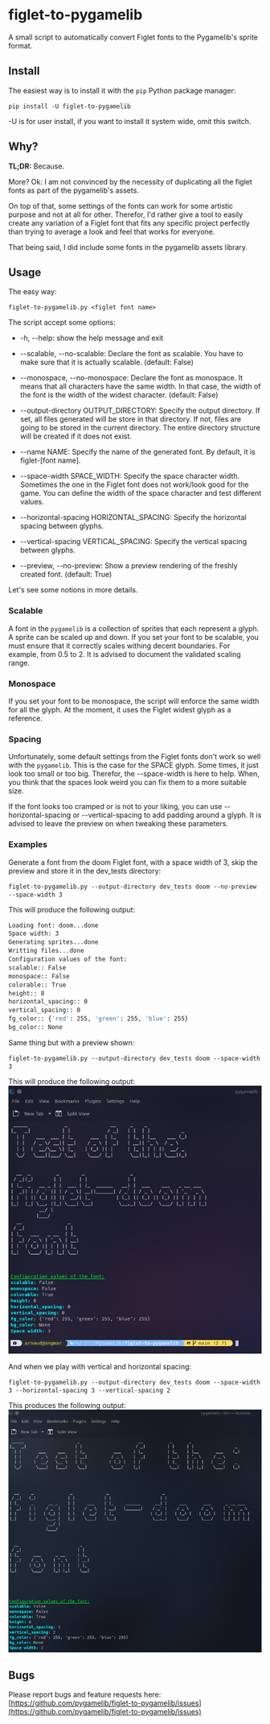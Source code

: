 # figlet-to-pygamelib
A small script to automatically convert Figlet fonts to the Pygamelib's sprite format.

## Install

The easiest way is to install it with the `pip` Python package manager:

    pip install -U figlet-to-pygamelib

-U is for user install, if you want to install it system wide, omit this switch.

## Why?

**TL;DR:** Because.

More? Ok: I am not convinced by the necessity of duplicating all the figlet fonts as part of the pygamelib's assets.

On top of that, some settings of the fonts can work for some artistic purpose and not at all for other. Therefor, I'd
rather give a tool to easily create any variation of a Figlet font that fits any specific project perfectly than trying
to average a look and feel that works for everyone.

That being said, I did include some fonts in the pygamelib assets library.

## Usage

The easy way:

    figlet-to-pygamelib.py <figlet font name>

The script accept some options:

 - -h, --help:            show the help message and exit
 - --scalable, --no-scalable:
                        Declare the font as scalable. You have to make sure that it is actually scalable. (default: False)
 - --monospace, --no-monospace:
                        Declare the font as monospace. It means that all characters have the same width. In that case, the width of the font is the width of the widest
                        character. (default: False)
 - --output-directory OUTPUT_DIRECTORY:
                        Specify the output directory. If set, all files generated will be store in that directory. If not, files are going to be stored in the current directory.
                        The entire directory structure will be created if it does not exist.
 - --name NAME:         Specify the name of the generated font. By default, it is figlet-[font name].

 - --space-width SPACE_WIDTH:
                        Specify the space character width. Sometimes the one in the Figlet font does not work/look good for the game. You can define the width of the space
                        character and test different values.
 - --horizontal-spacing HORIZONTAL_SPACING:
                        Specify the horizontal spacing between glyphs.
 - --vertical-spacing VERTICAL_SPACING:
                        Specify the vertical spacing between glyphs.

 - --preview, --no-preview:     Show a preview rendering of the freshly created font. (default: True)

Let's see some notions in more details.

### Scalable

A font in the `pygamelib` is a collection of sprites that each represent a glyph. A sprite can be scaled up and down.
If you set your font to be scalable, you must ensure that it correctly scales withing decent boundaries.
For example, from 0.5 to 2.
It is advised to document the validated scaling range.

### Monospace

If you set your font to be monospace, the script will enforce the same width for all the glyph. At the moment, it uses
the Figlet widest glyph as a reference.

### Spacing

Unfortunately, some default settings from the Figlet fonts don't work so well with the `pygamelib`. This is the case for
the SPACE glyph. Some times, it just look too small or too big. Therefor, the --space-width is here to help.
When, you think that the spaces look weird you can fix them to a more suitable size.

If the font looks too cramped or is not to your liking, you can use --horizontal-spacing or --vertical-spacing to add
padding around a glyph. It is advised to leave the preview on when tweaking these parameters.

### Examples

Generate a font from the doom Figlet font, with a space width of 3, skip the preview and store it in the dev_tests 
directory:

    figlet-to-pygamelib.py --output-directory dev_tests doom --no-preview --space-width 3

This will produce the following output:

```bash
Loading font: doom...done
Space width: 3
Generating sprites...done
Writting files...done
Configuration values of the font:
scalable:: False
monospace:: False
colorable:: True
height:: 8
horizontal_spacing:: 0
vertical_spacing:: 0
fg_color:: {'red': 255, 'green': 255, 'blue': 255}
bg_color:: None
```

Same thing but with a preview shown:

    figlet-to-pygamelib.py --output-directory dev_tests doom --space-width 3

This will produce the following output:
![Command output](https://raw.githubusercontent.com/pygamelib/figlet-to-pygamelib/main/images/doom_preview.png)

And when we play with vertical and horizontal spacing:

    figlet-to-pygamelib.py --output-directory dev_tests doom --space-width 3 --horizontal-spacing 3 --vertical-spacing 2

This produces the following output:
![Command output](https://raw.githubusercontent.com/pygamelib/figlet-to-pygamelib/main/images/doom_preview_spacing.png)

## Bugs

Please report bugs and feature requests here:  
[https://github.com/pygamelib/figlet-to-pygamelib/issues](https://github.com/pygamelib/figlet-to-pygamelib/issues)